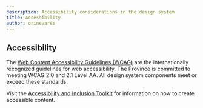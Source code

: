 ```yaml
---
description: Accessibility considerations in the design system
title: Accessibility
author: orinevares
---
```


## Accessibility

The [Web Content Accessibility Guidelines (WCAG)](https://www.w3.org/TR/WCAG20/) are the internationally recognized guidelines for web accessibility. The Province is committed to meeting WCAG 2.0 and 2.1 Level AA. All design system components meet or exceed these standards.

Visit the [Accessibility and Inclusion Toolkit](https://www2.gov.bc.ca/gov/content?id=5D5C4759BC7E494AB9E8EDB7AD3D3D78) 
for information on how to create accessible content.

